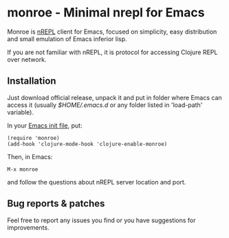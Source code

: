 # monroe - Minimal nrepl for Emacs

Monroe is [nREPL](https://github.com/clojure/tools.nrepl) client for
Emacs, focused on simplicity, easy distribution and small emulation of
Emacs inferior lisp.

If you are not familiar with nREPL, it is protocol for accessing
Clojure REPL over network.

## Installation

Just download official release, unpack it and put in folder where
Emacs can access it (usually *$HOME/.emacs.d* or any folder listed in
'load-path' variable).

In your
[Emacs init file](https://www.gnu.org/software/emacs/manual/html_node/emacs/Init-File.html),
put:

```
(require 'monroe)
(add-hook 'clojure-mode-hook 'clojure-enable-monroe)
```

Then, in Emacs:

```
M-x monroe
```

and follow the questions about nREPL server location and port.

## Bug reports & patches

Feel free to report any issues you find or you have suggestions for improvements.

